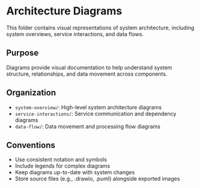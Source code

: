 # Architecture Diagrams

This folder contains visual representations of system architecture, including system overviews, service interactions, and data flows.

## Purpose
Diagrams provide visual documentation to help understand system structure, relationships, and data movement across components.

## Organization
- `system-overview/`: High-level system architecture diagrams
- `service-interactions/`: Service communication and dependency diagrams  
- `data-flow/`: Data movement and processing flow diagrams

## Conventions
- Use consistent notation and symbols
- Include legends for complex diagrams
- Keep diagrams up-to-date with system changes
- Store source files (e.g., .drawio, .puml) alongside exported images
